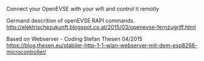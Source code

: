 Connect your OpenEVSE with your wifi and control it remotly

Germand descrition of openEVSE RAPI commands.
http://elektrischezukunft.blogspot.co.at/2015/03/openevse-fernzugriff.html

Based on Webserver - Coding Stefan Thesen 04/2015
https://blog.thesen.eu/stabiler-http-1-1-wlan-webserver-mit-dem-esp8266-microcontroller/
